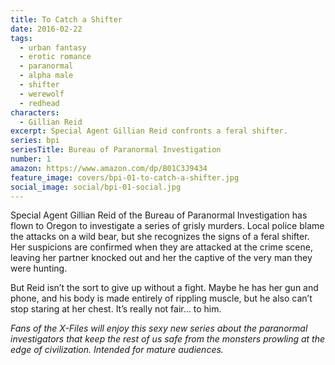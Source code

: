 ```yaml
---
title: To Catch a Shifter
date: 2016-02-22
tags:
  - urban fantasy
  - erotic romance
  - paranormal
  - alpha male
  - shifter
  - werewolf
  - redhead
characters:
  - Gillian Reid
excerpt: Special Agent Gillian Reid confronts a feral shifter.
series: bpi
seriesTitle: Bureau of Paranormal Investigation
number: 1
amazon: https://www.amazon.com/dp/B01C3J9434
feature_image: covers/bpi-01-to-catch-a-shifter.jpg
social_image: social/bpi-01-social.jpg
---
```


Special Agent Gillian Reid of the Bureau of Paranormal Investigation has flown to Oregon to investigate a series of grisly murders. Local police blame the attacks on a wild bear, but she recognizes the signs of a feral shifter. Her suspicions are confirmed when they are attacked at the crime scene, leaving her partner knocked out and her the captive of the very man they were hunting.

But Reid isn’t the sort to give up without a fight. Maybe he has her gun and phone, and his body is made entirely of rippling muscle, but he also can’t stop staring at her chest. It’s really not fair… to him.

_Fans of the X-Files will enjoy this sexy new series about the paranormal investigators that keep the rest of us safe from the monsters prowling at the edge of civilization. Intended for mature audiences._
